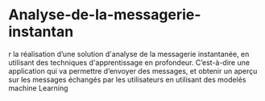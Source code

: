 # Analyse-de-la-messagerie-instantan
r la réalisation d’une solution d'analyse de la messagerie  instantanée, en utilisant des techniques d'apprentissage en profondeur. C’est-à-dire une  application qui va permettre d’envoyer des messages, et obtenir un aperçu sur les messages  échangés par les utilisateurs en utilisant des modelés machine Learning
